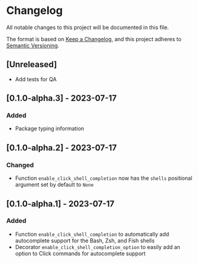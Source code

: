 # Changelog

All notable changes to this project will be documented in this file.

The format is based on [Keep a Changelog](https://keepachangelog.com/en/1.0.0/),
and this project adheres to [Semantic Versioning](https://semver.org/spec/v2.0.0.html).

## [Unreleased]

- Add tests for QA

## [0.1.0-alpha.3] - 2023-07-17

### Added

- Package typing information

## [0.1.0-alpha.2] - 2023-07-17

### Changed

- Function `enable_click_shell_completion` now has the `shells` positional argument set by default to `None`

## [0.1.0-alpha.1] - 2023-07-17

### Added

- Function `enable_click_shell_completion` to automatically add autocomplete support
for the Bash, Zsh, and Fish shells
- Decorator `enable_click_shell_completion_option` to easily add an option to Click commands for autocomplete
support